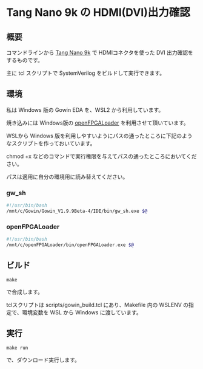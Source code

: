 # Tang Nano 9k の HDMI(DVI)出力確認


## 概要

コマンドラインから [Tang Nano 9k](https://wiki.sipeed.com/hardware/en/tang/Tang-Nano-9K/Nano-9K.html) で
HDMIコネクタを使った DVI 出力確認をするものです。

主に tcl スクリプトで SystemVerilog をビルドして実行できます。


## 環境

私は Windows 版の Gowin EDA を、WSL2 から利用しています。

焼き込みには Windows版の [openFPGALoader](https://github.com/trabucayre/openFPGALoader) を利用させて頂いています。

WSLから Windows 版を利用しやすいようにパスの通ったところに下記のようなスクリプトを作っておいています。

chmod +x などのコマンドで実行権限を与えてパスの通ったところにおいてください。

パスは適用に自分の環境用に読み替えてください。

### gw_sh

```bash
#!/usr/bin/bash
/mnt/c/Gowin/Gowin_V1.9.9Beta-4/IDE/bin/gw_sh.exe $@
```

### openFPGALoader

```bash
#!/usr/bin/bash
/mnt/c/openFPGALoader/bin/openFPGALoader.exe $@
```

## ビルド


```
make
```

で合成します。

tclスクリプトは scripts/gowin_build.tcl にあり、Makefile 内の WSLENV の指定で、環境変数を WSL から Windows に渡しています。


## 実行

```
make run
```

で、ダウンロード実行します。

